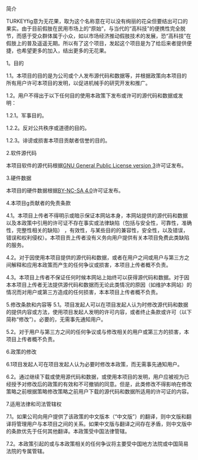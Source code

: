 简介

TURKEYfig意为无花果，取为这个名称意在可以没有绚丽的花朵但要结出可口的果实。由于目前假肢在民用市场上的“原始”，与当代的“高科技”的便携性完全脱节，而感于受众群体属于小众，如以市场经济推动假肢技术的发展，恐“高科技”在假肢上的普及遥遥无期。所以有了这个项目，发起这个项目是为了给后来者提供便捷，也希望更多的加入，结出更多的无花果。

1。目的

1.1。本项目的目的是为公司或个人发布源代码和数据等，并根据政策向本项目的所有用户许可本项目的发明，以促进机械手的研究开发和推广。

1.2。用户不得出于以下任何目的使用本政策下发布或许可的源代码和数据或发明：

1.2.1。军事目的。

1.2.2。反对公共秩序或道德的目的。

1.2.3。诽谤或损害本项目贡献者信誉的目的。

2.软件源代码

本项目软件的源代码根据[GNU General Public License version 3](http://www.gnu.org/licenses/quick-guide-gplv3.en.html)许可证发布。

3.硬件数据

本项目的硬件数据根据[BY-NC-SA 4.0](https://creativecommons.org/licenses/by-nc-sa/4.0/)许可证发布。

4.本项目g贡献者的免责条款

4.1。本项目上传者不得明示或暗示保证本网站本身，本网站提供的源代码和数据以及本政策中引用的许可证不存在事实或法律缺陷（包括与安全性，可靠性，准确性，完整性相关的缺陷） ，有效性，与某些目的的兼容性，安全性，以及错误，错误和权利侵权）。本项目贡上传者没有义务向用户提供有关本项目免费此类缺陷的服务。

4.2。对于因使用本项目提供的源代码和数据，或者在用户之间或用户与第三方之间解释和应用本政策而产生的任何争议或损害，本项目上传者概不负责。

4.3。本项目上传者不保证任何时候本网站上始终可以获得源代码和数据。对于因本本项目上传者无法提供源代码和数据而无论此类情况的原因（如维护本网站）的情况而对用户或第三方造成的任何损害，本本项目上传者概不负责。

5.修改条款和内容等
5.1。项目发起人可以在项目发起人认为时修改源代码和数据的提供内容或方法，使用项目发起人发明的许可内容，或者终止条款或许可（以下简称“修改”）。必要的，无需事先通知用户。

5.2。对于用户与第三方之间的任何争议或与修改相关的用户或第三方的损害，本项目上传者概不负责。

6.政策的修改

6.1项目发起人可在项目发起人认为必要时修改本政策，而无需事先通知用户。

6.2。通过继续下载或使用源代码和数据，或使用本项目的发明，用户应被视为已经授予对修改后的政策的有效和不可撤销的同意。但是，此类修改不得影响在修改策略之前根据策略修改策略之前用户下载的源代码和数据所适用的许可证的内容。

7.适用法律和司法管辖权

7.1。如果公司向用户提供了该政策的中文版本（“中文版”）的翻译，则中文版和翻译将管理用户与本项目之间的关系。如果中文版与翻译之间存在矛盾，则中文版中的条款优先于任何其他翻译。本政策受中国法律管辖。

7.2。本政策引起的或与本政策相关的任何争议将主要受中国地方法院或中国简易法院的专属管辖。
